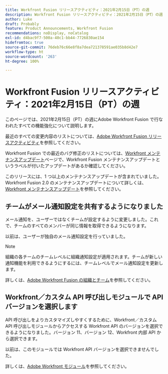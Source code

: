 ```yaml
---
title: Workfront Fusion リリースアクティビティ：2021年2月15日（PT）の週
description: Workfront Fusion リリースアクティビティ：2021年2月15日（PT）の週
author: Luke
draft: Probably
feature: Product Announcements, Workfront Fusion
recommendations: noDisplay, noCatalog
exl-id: d4bac9f7-500a-40c1-bb44-7726830ae154
hidefromtoc: true
source-git-commit: 76deb76c66e8f8a7dea721378591ae035b8d42e7
workflow-type: ht
source-wordcount: '263'
ht-degree: 100%

---
```


# Workfront Fusion リリースアクティビティ：2021年2月15日（PT）の週

このページでは、2021年2月15日（PT）の週にAdobe Workfront Fusion で行なわれたすべての機能強化について説明します。

最近のすべての変更内容のリストについては、[Adobe Workfront Fusion リリースアクティビティ](../../../product-announcements/product-releases/fusion-release-activity/fusion-release-activity.md)を参照してください。

Workfront Fusion での最近のバグ修正のリストについては、[Workfront メンテナンスアップデート](https://experienceleague.adobe.com/docs/workfront-known-issues/releases/current-updates.html?lang=ja)ページで、Workfront Fusion メンテナンスアップデートというラベルが付いたアップデートがあるか確認してください。

このリリースには、1 つ以上のメンテナンスアップデートが含まれていました。Workfront Fusion 2.0 のメンテナンスアップデートについて詳しくは、[Workfront メンテナンスアップデート](https://experienceleague.adobe.com/docs/workfront-known-issues/releases/current-updates.html?lang=ja)を参照してください。

## チームがメール通知設定を共有するようになりました

メール通知を、ユーザーではなくチームが設定するように変更しました。これで、チームのすべてのメンバーが同じ情報を取得できるようになります。

以前は、ユーザーが独自のメール通知設定を行っていました。

>[!NOTE]
>
>組織の各チームのチームレベルに組織通知設定が適用されます。チームが新しい通知機能を利用できるようにするには、チームレベルでメール通知設定を更新します。

詳しくは、[Adobe Workfront Fusion の組織とチーム](../../../workfront-fusion/organizations/organizations-and-teams.md)を参照してください。

## Workfront／カスタム API 呼び出しモジュールで API バージョンを選択します

API 呼び出しをよりカスタマイズしやすくするために、Workfront／カスタム API 呼び出しモジュールからアクセスする Workfront API のバージョンを選択できるようになりました。バージョン 11、バージョン 12、Workfront 内部 API から選択できます。

以前は、このモジュールでは Workfront API バージョンを選択できませんでした。

詳しくは、[Adobe Workfront モジュール](../../../workfront-fusion/apps-and-their-modules/workfront-modules.md)を参照してください。
